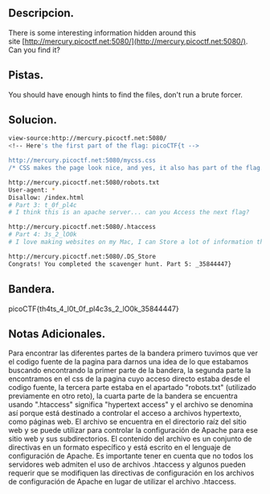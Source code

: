 ## Descripcion.
There is some interesting information hidden around this site [http://mercury.picoctf.net:5080/](http://mercury.picoctf.net:5080/). Can you find it?

## Pistas.
You should have enough hints to find the files, don't run a brute forcer.

## Solucion.
```bash
view-source:http://mercury.picoctf.net:5080/
<!-- Here's the first part of the flag: picoCTF{t -->

http://mercury.picoctf.net:5080/mycss.css
/* CSS makes the page look nice, and yes, it also has part of the flag. Here's part 2: h4ts_4_l0 */

http://mercury.picoctf.net:5080/robots.txt
User-agent: *
Disallow: /index.html
# Part 3: t_0f_pl4c
# I think this is an apache server... can you Access the next flag?

http://mercury.picoctf.net:5080/.htaccess
# Part 4: 3s_2_lO0k
# I love making websites on my Mac, I can Store a lot of information there.

http://mercury.picoctf.net:5080/.DS_Store
Congrats! You completed the scavenger hunt. Part 5: _35844447}

```

## Bandera.
picoCTF{th4ts_4_l0t_0f_pl4c3s_2_lO0k_35844447}

## Notas Adicionales.
Para encontrar las diferentes partes de la bandera primero tuvimos que ver el codigo fuente de la pagina para darnos una idea de lo que estabamos buscando encontrando la primer parte de la bandera, la segunda parte la encontramos en el css de la pagina cuyo acceso directo estaba desde el codigo fuente, la tercera parte estaba en el apartado "robots.txt" (utilizado previamente en otro reto), la cuarta parte de la bandera se encuentra usando ".htaccess" significa "hypertext access" y el archivo se denomina así porque está destinado a controlar el acceso a archivos hypertexto, como páginas web. El archivo se encuentra en el directorio raíz del sitio web y se puede utilizar para controlar la configuración de Apache para ese sitio web y sus subdirectorios. El contenido del archivo es un conjunto de directivas en un formato específico y está escrito en el lenguaje de configuración de Apache.
Es importante tener en cuenta que no todos los servidores web admiten el uso de archivos .htaccess y algunos pueden requerir que se modifiquen las directivas de configuración en los archivos de configuración de Apache en lugar de utilizar el archivo .htaccess.
